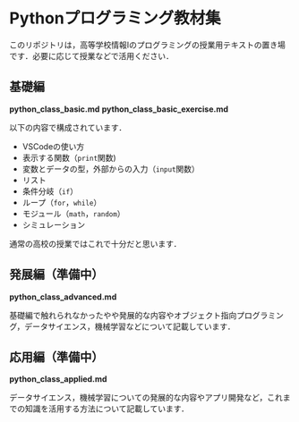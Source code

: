 # Pythonプログラミング教材集

このリポジトリは，高等学校情報Iのプログラミングの授業用テキストの置き場です．必要に応じて授業などで活用ください．

## 基礎編
  **python_class_basic.md**
**python_class_basic_exercise.md**

以下の内容で構成されています．

- VSCodeの使い方
- 表示する関数（`print`関数)
- 変数とデータの型，外部からの入力（`input`関数） 
- リスト
- 条件分岐（`if`）
- ループ（`for`，`while`）
- モジュール（`math`，`random`）
- シミュレーション

通常の高校の授業ではこれで十分だと思います．

## 発展編（準備中）
**python_class_advanced.md**

基礎編で触れられなかったやや発展的な内容やオブジェクト指向プログラミング，データサイエンス，機械学習などについて記載しています．

## 応用編（準備中）
**python_class_applied.md**

データサイエンス，機械学習についての発展的な内容やアプリ開発など，これまでの知識を活用する方法について記載しています．
